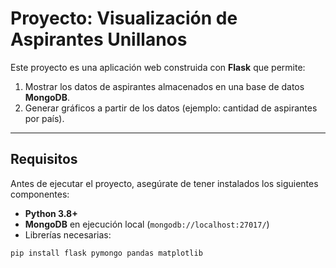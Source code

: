 # Proyecto: Visualización de Aspirantes Unillanos  

Este proyecto es una aplicación web construida con **Flask** que permite:  
1. Mostrar los datos de aspirantes almacenados en una base de datos **MongoDB**.  
2. Generar gráficos a partir de los datos (ejemplo: cantidad de aspirantes por país).  

---

## Requisitos  

Antes de ejecutar el proyecto, asegúrate de tener instalados los siguientes componentes:  

- **Python 3.8+**  
- **MongoDB** en ejecución local (`mongodb://localhost:27017/`)  
- Librerías necesarias:  

```bash
pip install flask pymongo pandas matplotlib
